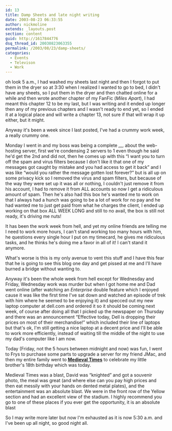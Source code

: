 ```yaml
---
id: 13
title: Damp Sheets and late night writing
date: 2003-08-23 06:33:55
author: nickmoline
extends: _layouts.post
section: content
guid: http://1617844776
dsq_thread_id: 20030823063355
permalink: /2003/08/23/damp-sheets/
categories:
  - Events
  - Televison
  - Work
---
```

oh look 5 a.m., I had washed my sheets last night and then I forgot to put them in the dryer so at 3:30 when I realized I wanted to go to bed, I didn't have any sheets, so I put them in the dryer and then chatted online for a while and then wrote another chapter of my FanFic (_Miles Apart_), I had meant this chapter 12 to be my last, but I was writing and it ended up longer then any of my previous chapters and I wasn't ready to end yet, so I ended it at a logical place and will write a chapter 13, not sure if that will wrap it up either, but it might.

Anyway it's been a week since I last posted, I've had a crummy work week, a really crummy one.

<!--more-->

Monday I went in and my boss was being a complete <abbr title="ass">....</abbr> about the web-hosting server, first we're condensing 2 servers to 1 even though he said he'd get the 2nd and did not, then he comes up with this &#8220;I want you to turn off the spam and virus filters because I don't like it that one of my messages got caught by mistake and you had access to get it back&#8221; and I was like &#8220;would you rather the message gotten lost forever?&#8221; but is all up on some privacy kick so I removed the virus and spam filters, but because of the way they were set up it was all or nothing, I couldn't just remove it from his account, I had to remove it from ALL accounts so now I get a ridiculous amount of spam. Then he's also had this box he's wanted me to work on that I always had a hunch was going to be a lot of work for no pay and he had wanted me to just get paid from what he charges the client, I ended up working on that box ALL WEEK LONG and still to no avail, the box is still not ready, it's driving me nuts!

It has been the work week from hell, and yet my online friends are telling me I need to work more hours, I can't stand working too many hours with him, he questions every single hour I put on my timecard, he gives me ridiculous tasks, and he thinks he's doing me a favor in all of it! I can't stand it anymore.

What's worse is this is my only avenue to vent this stuff and I have this fear that he is going to see this blog one day and get pissed at me and I'll have burned a bridge without wanting to.

Anyway it's been the whole week from hell except for Wednesday and Friday, Wednesday work was murder but when I got home me and Dad went online (after watching an _Enterprise_ double feature which I enjoyed cause it was like the first time I've sat down and watched an episode of trek with him where he seemed to be enjoying it) and specced out my new laptop computer at dell.com and ordered it so it should be coming next week, of course after doing all that I picked up the newspaper on Thursday and there was an announcement &#8220;Effective today, Dell is dropping their prices on most of their merchandise!&#8221; which included their line of laptops but that's ok, I'm still getting a nice laptop at a decent price and I'll be able to work more efficiently, instead of waiting till the middle of the night to use my dad's computer like I am now.

Today (Friday, not the 5 hours between midnight and now) was fun, I went to Frys to purchase some parts to upgrade a server for my friend JMac, and then my entire family went to **[Medieval Times](http://www.medievaltimes.com/)** to celebrate my little brother's 18th birthday which was today.

Medieval Times was a blast, David was &#8220;knighted&#8221; and got a souvenir photo, the meal was great (and where else can you pay high prices and then eat messily with your hands on dented metal plates), and the entertainment was an absolute blast. We were in the front row of the Yellow section and had an excellent view of the stadium. I highly recommend you go to one of these places if you ever get the opportunity, it is an absolute blast

So I may write more later but now I'm exhausted as it is now 5:30 a.m. and I've been up all night, so good night all.
